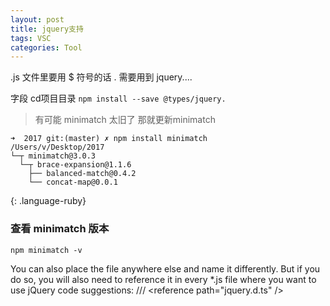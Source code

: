 ```yaml
---
layout: post
title: jquery支持
tags: VSC
categories: Tool
---
```


.js 文件里要用 $ 符号的话 . 需要用到 jquery....




字段 cd项目目录
`npm install --save @types/jquery.`

> 有可能 minimatch 太旧了 那就更新minimatch


~~~
➜  2017 git:(master) ✗ npm install minimatch
/Users/v/Desktop/2017
└─┬ minimatch@3.0.3
  └─┬ brace-expansion@1.1.6
	├── balanced-match@0.4.2
	└── concat-map@0.0.1
~~~
{: .language-ruby}



### 查看 minimatch 版本
`npm minimatch -v`







You can also place the file anywhere else and name it differently. But if you do so, you will also need to reference it in every *.js file where you want to use jQuery code suggestions:
/// \<reference path="jquery.d.ts" /\>



